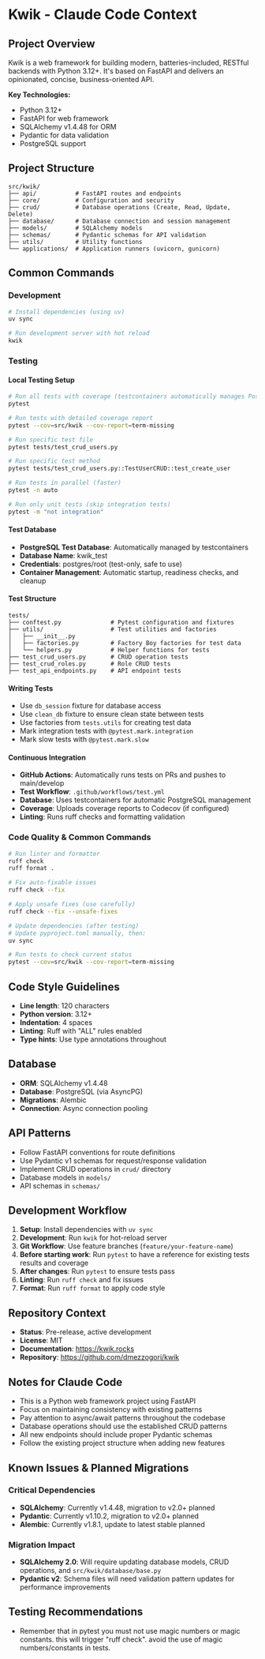 # Kwik - Claude Code Context

## Project Overview

Kwik is a web framework for building modern, batteries-included, RESTful backends with Python 3.12+. It's based on FastAPI and delivers an opinionated, concise, business-oriented API.

**Key Technologies:**
- Python 3.12+
- FastAPI for web framework
- SQLAlchemy v1.4.48 for ORM
- Pydantic for data validation
- PostgreSQL support

## Project Structure

```
src/kwik/
├── api/           # FastAPI routes and endpoints
├── core/          # Configuration and security
├── crud/          # Database operations (Create, Read, Update, Delete)
├── database/      # Database connection and session management
├── models/        # SQLAlchemy models
├── schemas/       # Pydantic schemas for API validation
├── utils/         # Utility functions
└── applications/  # Application runners (uvicorn, gunicorn)
```

## Common Commands

### Development
```bash
# Install dependencies (using uv)
uv sync

# Run development server with hot reload
kwik
```

### Testing

#### Local Testing Setup
```bash
# Run all tests with coverage (testcontainers automatically manages PostgreSQL)
pytest

# Run tests with detailed coverage report
pytest --cov=src/kwik --cov-report=term-missing

# Run specific test file
pytest tests/test_crud_users.py

# Run specific test method
pytest tests/test_crud_users.py::TestUserCRUD::test_create_user

# Run tests in parallel (faster)
pytest -n auto

# Run only unit tests (skip integration tests)
pytest -m "not integration"
```

#### Test Database
- **PostgreSQL Test Database**: Automatically managed by testcontainers
- **Database Name**: kwik_test
- **Credentials**: postgres/root (test-only, safe to use)
- **Container Management**: Automatic startup, readiness checks, and cleanup

#### Test Structure
```
tests/
├── conftest.py              # Pytest configuration and fixtures
├── utils/                   # Test utilities and factories
│   ├── __init__.py
│   ├── factories.py         # Factory Boy factories for test data
│   └── helpers.py           # Helper functions for tests
├── test_crud_users.py       # CRUD operation tests
├── test_crud_roles.py       # Role CRUD tests
├── test_api_endpoints.py    # API endpoint tests
```

#### Writing Tests
- Use `db_session` fixture for database access
- Use `clean_db` fixture to ensure clean state between tests
- Use factories from `tests.utils` for creating test data
- Mark integration tests with `@pytest.mark.integration`
- Mark slow tests with `@pytest.mark.slow`

#### Continuous Integration
- **GitHub Actions**: Automatically runs tests on PRs and pushes to main/develop
- **Test Workflow**: `.github/workflows/test.yml`
- **Database**: Uses testcontainers for automatic PostgreSQL management
- **Coverage**: Uploads coverage reports to Codecov (if configured)
- **Linting**: Runs ruff checks and formatting validation

### Code Quality & Common Commands
```bash
# Run linter and formatter
ruff check
ruff format .

# Fix auto-fixable issues
ruff check --fix

# Apply unsafe fixes (use carefully)
ruff check --fix --unsafe-fixes

# Update dependencies (after testing)
# Update pyproject.toml manually, then:
uv sync

# Run tests to check current status
pytest --cov=src/kwik --cov-report=term-missing
```

## Code Style Guidelines

- **Line length**: 120 characters
- **Python version**: 3.12+
- **Indentation**: 4 spaces
- **Linting**: Ruff with "ALL" rules enabled
- **Type hints**: Use type annotations throughout

## Database

- **ORM**: SQLAlchemy v1.4.48
- **Database**: PostgreSQL (via AsyncPG)
- **Migrations**: Alembic
- **Connection**: Async connection pooling

## API Patterns

- Follow FastAPI conventions for route definitions
- Use Pydantic v1 schemas for request/response validation
- Implement CRUD operations in `crud/` directory
- Database models in `models/`
- API schemas in `schemas/`

## Development Workflow

1. **Setup**: Install dependencies with `uv sync`
2. **Development**: Run `kwik` for hot-reload server
3. **Git Workflow**: Use feature branches (`feature/your-feature-name`)
4. **Before starting work**: Run `pytest` to have a reference for existing tests results and coverage
5. **After changes**: Run `pytest` to ensure tests pass
6. **Linting**: Run `ruff check` and fix issues
7. **Format**: Run `ruff format` to apply code style

## Repository Context

- **Status**: Pre-release, active development
- **License**: MIT
- **Documentation**: https://kwik.rocks
- **Repository**: https://github.com/dmezzogori/kwik

## Notes for Claude Code

- This is a Python web framework project using FastAPI
- Focus on maintaining consistency with existing patterns
- Pay attention to async/await patterns throughout the codebase
- Database operations should use the established CRUD patterns
- All new endpoints should include proper Pydantic schemas
- Follow the existing project structure when adding new features


## Known Issues & Planned Migrations

### Critical Dependencies
- **SQLAlchemy**: Currently v1.4.48, migration to v2.0+ planned
- **Pydantic**: Currently v1.10.2, migration to v2.0+ planned  
- **Alembic**: Currently v1.8.1, update to latest stable planned

### Migration Impact
- **SQLAlchemy 2.0**: Will require updating database models, CRUD operations, and `src/kwik/database/base.py`
- **Pydantic v2**: Schema files will need validation pattern updates for performance improvements

## Testing Recommendations

- Remember that in pytest you must not use magic numbers or magic constants. this will trigger "ruff check". avoid the use of magic numbers/constants in tests.